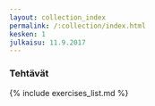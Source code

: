 ```yaml
---
layout: collection_index
permalink: /:collection/index.html
kesken: 1
julkaisu: 11.9.2017
---
```



### Tehtävät


{% include exercises_list.md %}

